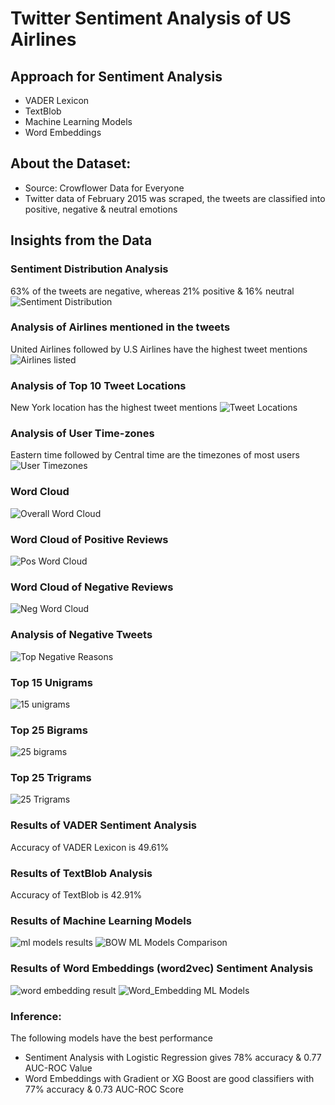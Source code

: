 # Twitter Sentiment Analysis of US Airlines

## Approach for Sentiment Analysis
- VADER Lexicon
- TextBlob
- Machine Learning Models
- Word Embeddings

## About the Dataset: 
- Source: Crowflower Data for Everyone
- Twitter data of February 2015 was scraped, the tweets are classified into positive, negative & neutral emotions

## Insights from the Data
### Sentiment Distribution Analysis
63% of the tweets are negative, whereas 21% positive & 16% neutral
![Sentiment Distribution](https://user-images.githubusercontent.com/47745543/83969424-93496e00-a8ed-11ea-8f3b-07bf7f5e1470.JPG)

### Analysis of Airlines mentioned in the tweets
United Airlines followed by U.S Airlines have the highest tweet mentions
![Airlines listed](https://user-images.githubusercontent.com/47745543/83969434-a8be9800-a8ed-11ea-856f-9b812506804f.JPG)

### Analysis of Top 10 Tweet Locations
New York location has the highest tweet mentions
![Tweet Locations](https://user-images.githubusercontent.com/47745543/83969445-b6741d80-a8ed-11ea-94c2-4803078427d6.JPG)

### Analysis of User Time-zones
Eastern time followed by Central time are the timezones of most users
![User Timezones](https://user-images.githubusercontent.com/47745543/83969457-c3910c80-a8ed-11ea-85a9-c1bbb0cd93c7.JPG)

### Word Cloud 
![Overall Word Cloud](https://user-images.githubusercontent.com/47745543/83969468-d1469200-a8ed-11ea-8f0a-d523449b0d28.JPG)

### Word Cloud of Positive Reviews
![Pos Word Cloud](https://user-images.githubusercontent.com/47745543/83969477-ddcaea80-a8ed-11ea-9f0c-7a0035ee65f4.JPG)

### Word Cloud of Negative Reviews
![Neg Word Cloud](https://user-images.githubusercontent.com/47745543/83969483-ecb19d00-a8ed-11ea-98ea-c148bc905539.JPG)

### Analysis of Negative Tweets
![Top Negative Reasons](https://user-images.githubusercontent.com/47745543/83969490-f9ce8c00-a8ed-11ea-9888-c2f2dd0fedda.JPG)

### Top 15 Unigrams
![15 unigrams](https://user-images.githubusercontent.com/47745543/83969501-06eb7b00-a8ee-11ea-9586-e373cc856aa2.JPG)

### Top 25 Bigrams
![25 bigrams](https://user-images.githubusercontent.com/47745543/83969510-14a10080-a8ee-11ea-87d3-e9ca4d679cf6.JPG)

### Top 25 Trigrams
![25 Trigrams](https://user-images.githubusercontent.com/47745543/83969522-22ef1c80-a8ee-11ea-8cf1-217bb62a9b6b.JPG)

### Results of VADER Sentiment Analysis
Accuracy of VADER Lexicon is 49.61%

### Results of TextBlob Analysis
Accuracy of TextBlob is 42.91%

### Results of Machine Learning Models 
![ml models results](https://user-images.githubusercontent.com/47745543/83969534-31d5cf00-a8ee-11ea-9346-c0d71ae1f823.JPG)
![BOW ML Models Comparison](https://user-images.githubusercontent.com/47745543/83969547-3f8b5480-a8ee-11ea-84fe-0176f51d8bad.JPG)

### Results of Word Embeddings (word2vec) Sentiment Analysis
![word embedding result](https://user-images.githubusercontent.com/47745543/83969559-4d40da00-a8ee-11ea-9032-f941d7b52c8e.JPG)
![Word_Embedding ML Models](https://user-images.githubusercontent.com/47745543/83969567-5631ab80-a8ee-11ea-82d9-e6cca953e0de.JPG)

### Inference:
The following models have the best performance
- Sentiment Analysis with Logistic Regression gives 78% accuracy & 0.77 AUC-ROC Value 
- Word Embeddings with Gradient or XG Boost are good classifiers with 77% accuracy & 0.73 AUC-ROC Score
 


